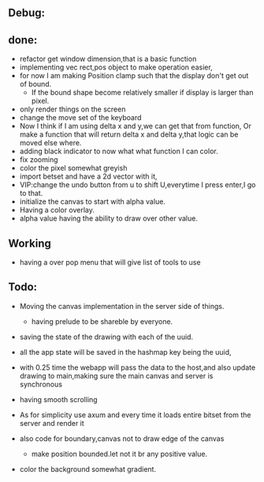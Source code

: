 ## Debug:

## done:
- refactor get window dimension,that is a basic function
- implementing vec rect,pos object to make operation easier,
- for now I am making Position clamp such that the display don't get out of bound.
    - If the bound shape become relatively smaller if display is larger than pixel.
- only render things on the screen
- change the move set of the keyboard
- Now I think if I am using delta x and y,we can get that from function,
Or make a function that will return delta x and delta y,that logic can be moved else where.
- adding black indicator to now what what function I can color.
- fix zooming
- color the pixel somewhat greyish
- import betset and have a 2d vector with it,
- VIP:change the undo button from u to shift U,everytime I press enter,I go to that.
- initialize the canvas to start with alpha value.
- Having a color overlay.
- alpha value having the ability to draw over other value.
## Working
- having a over pop menu that will give list of tools to use
## Todo:
- Moving the canvas implementation in the server side of things.
    - having prelude to be shareble by everyone.
- saving the state of the drawing with each of the uuid.
- all the app state will be saved in the hashmap key being the uuid,
- with 0.25 time the webapp will pass the data to the host,and also update drawing to main,making sure the main canvas and server 
    is synchronous

- having smooth scrolling
- As for simplicity use axum and every time it loads entire bitset from the server and render it
- also code for boundary,canvas not to draw edge of the canvas
    - make position bounded.let not it br any positive value.
- color the background somewhat gradient.



